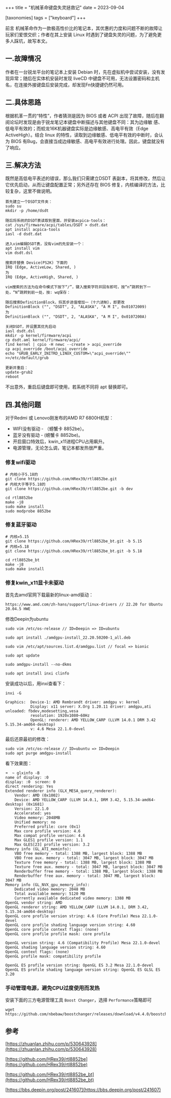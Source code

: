 +++
title = "机械革命键盘失灵拯救记"
date = 2023-09-04

[taxonomies]
tags = ["keyboard"]
+++

前言 机械革命作为一款极高性价比的笔记本，其优惠的力度和问题不断的故障让玩家们爱恨交织；作者在其上安装 Linux 时遇到了键盘失灵的问题，为了避免更多人踩坑，故写本文。
<!-- more -->
## 一.故障情况

作者在一台锐龙平台的笔记本上安装 Debian 时，先在虚拟机中尝试安装，没有发现异常；随后在实体机安装时发现 liveCD 中键盘不可用，无法设置密码和主机名，在连接外接键盘后安装完成，却发现Fn快捷键仍然可用。

## 二.具体思路

根据机革一贯的“特性”，作者猜测是因为 BIOS 或者 ACPI 出现了故障，随后在翻阅论坛时发现是由于锐龙笔记本键盘中断描述与其他键盘不同：其为边缘敏 感、低电平有效的；而蛟龙16K机器键盘实际是边缘敏感、高电平有效（Edge ActiveHigh）。结合 linux 的特性，读取到边缘敏感、低电平有效的中断时，会认为 BIOS 有Bug，会直接当成边缘敏感、高电平有效进行处理。因此，键盘就没有了响应。

## 三.解决方法

既然是高低电平表述的错误，那么我们只需建立DSDT 表副本，将其修改，然后让它优先启动，从而让键盘配置正常；另外还存在 BIOS 修复，内核编译的方法，比较复杂，这里不做说明。
```
首先建立一个DSDT文件夹：
sudo su
mkdir -p /home/dsdt

随后将系统的DSDT表读取到里面，并安装acpica-tools：
cat /sys/firmware/acpi/tables/DSDT > dsdt.dat
apt install acpica-tools
iasl -d dsdt.dat

进入vim编辑DSDT表，没有vim的先安装一个：
apt install vim
vim dsdt.dsl

搜索并替换 Device(PS2K) 下面的
IRQ (Edge, ActiveLow, Shared, ) 
为
IRQ (Edge, ActiveHigh, Shared, ) 

vim搜索的方法为在命令模式下按下“/”，键入搜索字符并回车即可，按“n”跳转到下一处，“N”跳转到前一处，按: wq保存：

随后搜索DefinitionBlock，将其步进值增加一（十六进制），即更改
DefinitionBlock ("", "DSDT", 2, "ALASKA", "A M I", 0x01072009)
为
DefinitionBlock ("", "DSDT", 2, "ALASKA", "A M I", 0x0107200A)

关闭DSDT，并设置其优先启动
iasl dsdt.dsl
mkdir -p kernel/firmware/acpi
cp dsdt.aml kernel/firmware/acpi/
find kernel | cpio -H newc --create > acpi_override
cp acpi_override /boot/acpi_override
echo "GRUB_EARLY_INITRD_LINUX_CUSTOM=\"acpi_override\"" >>/etc/default/grub

更新并重启：
update-grub2
reboot
```              

不出意外，重启后键盘即可使用，若系统不同将 apt 替换即可。

## 四.其他问题

对于Redmi 或 Lenovo刚发布的AMD R7 6800H机型：
- WIFI没有驱动 - （螃蟹卡 8852be）。
- 蓝牙没有驱动 - (螃蟹卡 8852be)。
- 开启窗口特效后，kwin_x11进程CPU占用飙升。
- 电源管理，无论怎么调，笔记本都发热很严重。

### 修复wifi驱动

```
# 内核小于5.18的
git clone https://github.com/HRex39/rtl8852be.git
# 内核大于等于5.18的
git clone https://github.com/HRex39/rtl8852be.git -b dev

cd rtl8852be
make -j8
sudo make install
sudo modprobe 8852be
```

### 修复蓝牙驱动

```
# 内核=5.15
git clone https://github.com/HRex39/rtl8852be_bt.git -b 5.15
# 内核=5.18
git clone https://github.com/HRex39/rtl8852be_bt.git -b 5.18

cd rtl8852be_bt
make -j8
sudo make install
```

### 修复kwin_x11显卡未驱动

首先去amd官网下载最新的linux-amd驱动：

````
https://www.amd.com/zh-hans/support/linux-drivers // 22.20 for Ubuntu 20.04.5 HWE
````

修改Deepin为ubuntu

````
sudo vim /etc/os-release // ID=Deepin => ID=ubuntu

sudo apt install ./amdgpu-install_22.20.50200-1_all.deb

sudo vim /etc/apt/sources.list.d/amdgpu.list // focal => bionic

sudo apt update

sudo amdgpu-install --no-dkms

sudo apt install inxi clinfo
````

安装成功以后，用inxi查看下：

`inxi -G`

````
Graphics:  Device-1: AMD Rembrandt driver: amdgpu v: kernel 
           Display: x11 server: X.Org 1.20.11 driver: amdgpu,ati unloaded: fbdev,modesetting,vesa 
           resolution: 1920x1080~60Hz 
           OpenGL: renderer: AMD YELLOW_CARP (LLVM 14.0.1 DRM 3.42 5.15.34-amd64-desktop) 
           v: 4.6 Mesa 22.1.0-devel
````

最后还原最初的修改：

````
sudo vim /etc/os-release // ID=ubuntu => ID=Deepin
sudo apt purge amdgpu-install
````

看下效果图：

````
➜  ~ glxinfo -B
name of display: :0
display: :0  screen: 0
direct rendering: Yes
Extended renderer info (GLX_MESA_query_renderer):
    Vendor: AMD (0x1002)
    Device: AMD YELLOW_CARP (LLVM 14.0.1, DRM 3.42, 5.15.34-amd64-desktop) (0x1681)
    Version: 22.1.0
    Accelerated: yes
    Video memory: 2048MB
    Unified memory: no
    Preferred profile: core (0x1)
    Max core profile version: 4.6
    Max compat profile version: 4.6
    Max GLES1 profile version: 1.1
    Max GLES[23] profile version: 3.2
Memory info (GL_ATI_meminfo):
    VBO free memory - total: 1388 MB, largest block: 1388 MB
    VBO free aux. memory - total: 3047 MB, largest block: 3047 MB
    Texture free memory - total: 1388 MB, largest block: 1388 MB
    Texture free aux. memory - total: 3047 MB, largest block: 3047 MB
    Renderbuffer free memory - total: 1388 MB, largest block: 1388 MB
    Renderbuffer free aux. memory - total: 3047 MB, largest block: 3047 MB
Memory info (GL_NVX_gpu_memory_info):
    Dedicated video memory: 2048 MB
    Total available memory: 5120 MB
    Currently available dedicated video memory: 1388 MB
OpenGL vendor string: AMD
OpenGL renderer string: AMD YELLOW_CARP (LLVM 14.0.1, DRM 3.42, 5.15.34-amd64-desktop)
OpenGL core profile version string: 4.6 (Core Profile) Mesa 22.1.0-devel
OpenGL core profile shading language version string: 4.60
OpenGL core profile context flags: (none)
OpenGL core profile profile mask: core profile

OpenGL version string: 4.6 (Compatibility Profile) Mesa 22.1.0-devel
OpenGL shading language version string: 4.60
OpenGL context flags: (none)
OpenGL profile mask: compatibility profile

OpenGL ES profile version string: OpenGL ES 3.2 Mesa 22.1.0-devel
OpenGL ES profile shading language version string: OpenGL ES GLSL ES 3.20
````

### 手动管理电源，避免CPU过度使用而发热

安装下面的三方电源管理工具 `Boost Changer`，选择 `Performance`策略即可

````
wget https://github.com/nbebaw/boostchanger/releases/download/v4.4.0/boostchanger_4.4.0_amd64.deb
````
## 参考

[https://zhuanlan.zhihu.com/p/530643928](https://zhuanlan.zhihu.com/p/530643928)

[https://github.com/HRex39/rtl8852be](https://github.com/HRex39/rtl8852be)

[https://github.com/HRex39/rtl8852be_bt](https://github.com/HRex39/rtl8852be_bt)

[https://bbs.deepin.org/post/241607](https://bbs.deepin.org/post/241607)
